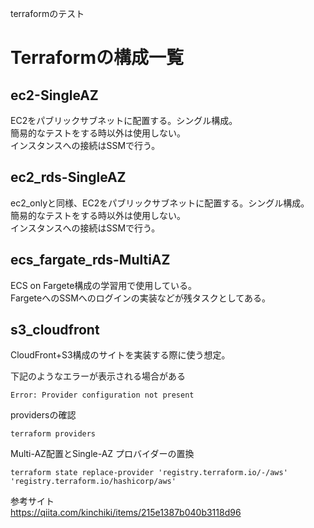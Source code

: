 terraformのテスト
# Terraformの構成一覧

## ec2-SingleAZ

EC2をパブリックサブネットに配置する。シングル構成。<br>
簡易的なテストをする時以外は使用しない。<br>
インスタンスへの接続はSSMで行う。


## ec2_rds-SingleAZ

ec2_onlyと同様、EC2をパブリックサブネットに配置する。シングル構成。<br>
簡易的なテストをする時以外は使用しない。<br>
インスタンスへの接続はSSMで行う。

## ecs_fargate_rds-MultiAZ

ECS on Fargete構成の学習用で使用している。<br>
FargeteへのSSMへのログインの実装などが残タスクとしてある。


## s3_cloudfront

CloudFront+S3構成のサイトを実装する際に使う想定。


下記のようなエラーが表示される場合がある
```
Error: Provider configuration not present
```
providersの確認
```
terraform providers
```
Multi-AZ配置とSingle-AZ
プロバイダーの置換

```
terraform state replace-provider 'registry.terraform.io/-/aws' 'registry.terraform.io/hashicorp/aws'
```

参考サイト<br>
https://qiita.com/kinchiki/items/215e1387b040b3118d96